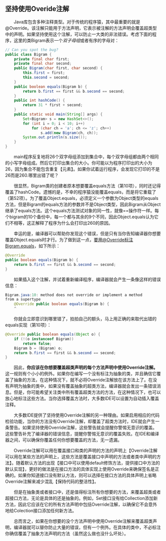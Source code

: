 ## 坚持使用Overide注解

&emsp;&emsp;Java库包含多种注释类型。对于传统的程序猿，其中最重要的就是@Override。该注解只能用于方法声明，它表示被注解的方法声明会覆盖超类型中的声明。如果坚持使用这个注解，可以防止一大类的非法错误。考虑下面的程序，这里的类Bigram表示一个*双子母组*或者有序的字母对：

```java
// Can you spot the bug?
public class Bigram {
    private final char first;
    private final char second;
    public Bigram(char first, char second) {
        this.first = first;
        this.second = second;
    }
    public boolean equals(Bigram b) {
        return b.first == first && b.second == second;
    }
    public int hashCode() {
        return 31 * first + second;
    }
    public static void main(String[] args) {
        Set<Bigram> s = new HashSet<>();
        for (int i = 0; i < 10; i++)
            for (char ch = 'a'; ch <= 'z'; ch++)
                s.add(new Bigram(ch, ch));
        System.out.println(s.size());
    }
}
```

&emsp;&emsp;main程序反复地将26个双字母组添加到集合中，每个双字母组都由两个相同的小写字母组成。然后它打印出集合的大小。你可能以为程序打印出的大小为26，因为集合不能包含重复【元素】。如果你试着运行程序，会发现它打印的不是26而是260.哪里出错了呢？

&emsp;&emsp;很显然，Bigram类的创建者原本想要覆盖equals方法（第10项），同时还记得覆盖了hashCode。遗憾的是，不幸的程序猿没能覆盖equals，而是将它重载了（第52项）。为了覆盖Object.equals，必须定义一个参数为Object类型的equals方法，但是Bigram的equals方法的参数并不是Object类型，因此Bigram从Object继承了equals方法。这个equals方法测试对象的同一性，就像==操作符一样。每个bigram的10个备份中，每一个都与其余的9个不同，因此Object.equals认为它们不相等，这正解释了程序为什么会打印出260的原因。

&emsp;&emsp;幸运的是，编译器可以帮助你发现这个错误，但是只有当你告知编译器你想要覆盖Object.equals时才行。为了做到这一点，要用@Override标注Bigram.equals，如下所示：

```java
@Override
public boolean equals(Bigram b) {
    return b.first == first && b.second == second;
}
```

&emsp;&emsp;如果插入这个注解，并试着重新编译程序，编译器就会产生一条像这样的错误信息：

```java
Bigram.java:10: method does not override or implement a method
from a supertype
    @Override public boolean equals(Bigram b) {
    ^
```

&emsp;&emsp;你就会立即意识到哪里错了，拍拍自己的额头，马上用正确的来取代出错的equals实现（第10项）：

```java
@Override public boolean equals(Object o) {
    if (!(o instanceof Bigram))
        return false;
    Bigram b = (Bigram) o;
    return b.first == first && b.second == second;
}
```

&emsp;&emsp;因此，**你应该在你想要覆盖超类声明的每个方法声明中使用Override注解。** 这一规则有个小小的例外。如果你在编写一个没有标注为抽象的类，并且确信它覆盖了抽象的方法，在这种情况下，就不必将Override注解放在该方法上了。在没有声明为抽象的类中，如果没有覆盖抽象的超类方法，编译器就会发出一条错误消息。但是，你可能希望关注类中所有覆盖超类方法的方法，在这种情况下，也可以放心地标注这些方法。当你选择覆盖方法时，大多数IDE可以设置为自动插入覆盖注释。

&emsp;&emsp;大多数IDE提供了坚持使用Override注解的另一种理由。如果启用相应的代码检验功能，当你的方法没有Override注解，却覆盖了超类方法时，IDE就会产生一条警告。如果坚持使用Override注解，这些警告就会提醒你警惕无意识的覆盖。这些警告补充了编译器的错误信息，提醒你警惕无意识的覆盖失败。在IDE和编译器之间，可以确保你覆盖任何你想要覆盖的方法，无一遗漏。

&emsp;&emsp;Override注解可以用在覆盖接口和类的声明的方法的声明上【Override注解可以用在某些方法的声明上，这些方法是覆盖接口中声明的方法或者类中声明的方法】。随着默认方法的出现【接口中可以使用default修饰方法，提供接口中方法的默认实现】，更好的做法是在接口方法的具体实现上使用Override来确保签名是正确的。如果你知道接口没有默认方法，则可以选择在接口方法的具体声明上省略Override注解来减少混乱【保持代码的整洁性】。

&emsp;&emsp;但是在抽象类或者接口中，还是值得标注所有你想要的方法，来覆盖超类或者超接口方法，无论是具体的还是抽象的。例如，Set接口没有给Collection添加新方法，因此它应该在它的所有方法声明中包括Override注解，以确保它不会意外地给Colection接口添加任何新方法。

&emsp;&emsp;总而言之，如果在你想要的没个方法声明中使用Override注解来覆盖超类声明，编译器就可以替你防止大量的错误，但有一个例外。在具体的类中，不必标注你确信覆盖了抽象方法声明的方法（虽然这么做也没什么坏处）。